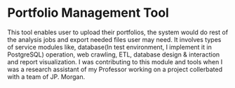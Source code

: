 # Portfolio Management Tool
This tool enables user to upload their portfolios, the system would do rest of the analysis jobs and export needed files user may need. It involves types of service modules like, database(In test environment, I implement it in PostgreSQL) operation, web crawling, ETL, database design & interaction and report visualization. I was contributing to this module and tools when I was a research assistant of my Professor working on a project collerbated with a team of JP. Morgan.
